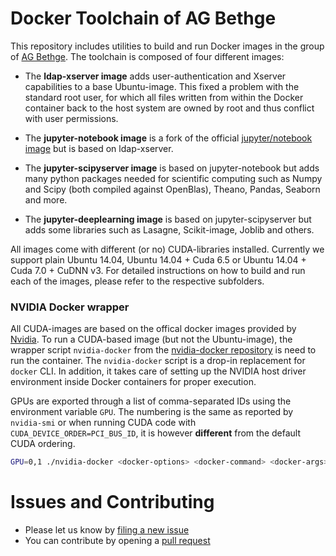 # Docker Toolchain of AG Bethge

This repository includes utilities to build and run Docker images in the group of [AG Bethge](http://bethgelab.org/). The toolchain is composed of four different images:

* The __ldap-xserver image__ adds user-authentication and Xserver capabilities to a base Ubuntu-image. This fixed a problem with the standard root user, for which all files written from within the Docker container back to the host system are owned by root and thus conflict with user permissions.

* The __jupyter-notebook image__ is a fork of the official [jupyter/notebook image](https://hub.docker.com/r/jupyter/notebook/) but is based on ldap-xserver.

* The __jupyter-scipyserver image__ is based on jupyter-notebook but adds many python packages needed for scientific computing such as Numpy and Scipy (both compiled against OpenBlas), Theano, Pandas, Seaborn and more.

* The __jupyter-deeplearning image__ is based on jupyter-scipyserver but adds some libraries such as Lasagne, Scikit-image, Joblib and others. 

All images come with different (or no) CUDA-libraries installed. Currently we support plain Ubuntu 14.04, Ubuntu 14.04 + Cuda 6.5 or Ubuntu 14.04 + Cuda 7.0 + CuDNN v3. For detailed instructions on how to build and run each of the images, please refer to the respective subfolders.

### NVIDIA Docker wrapper

All CUDA-images are based on the offical docker images provided by [Nvidia](https://github.com/NVIDIA/nvidia-docker). To run a CUDA-based image (but not the Ubuntu-image), the wrapper script ```nvidia-docker``` from the [nvidia-docker repository](https://github.com/NVIDIA/nvidia-docker) is need to run the container. The ```nvidia-docker``` script is a drop-in replacement for ```docker``` CLI. In addition, it takes care of setting up the NVIDIA host driver environment inside Docker containers for proper execution.

GPUs are exported through a list of comma-separated IDs using the environment variable ```GPU```.
The numbering is the same as reported by ```nvidia-smi``` or when running CUDA code with ```CUDA_DEVICE_ORDER=PCI_BUS_ID```, it is however **different** from the default CUDA ordering.

```sh
GPU=0,1 ./nvidia-docker <docker-options> <docker-command> <docker-args>
```

# Issues and Contributing
* Please let us know by [filing a new issue](https://github.com/wielandbrendel/agmb-docker/issues/new)
* You can contribute by opening a [pull request](https://help.github.com/articles/using-pull-requests/)  
